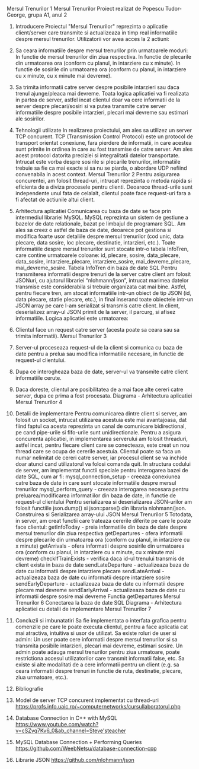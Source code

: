 Mersul Trenurilor 1
Mersul Trenurilor
Proiect realizat de
Popescu Tudor-George, grupa A1, anul 2
1. Introducere
Proiectul "Mersul Trenurilor" reprezinta o aplicatie client/server care transmite si
actualizeaza in timp real informatiile despre mersul trenurilor. Utilizatorii vor avea acces
la 2 actiuni:
1. Sa ceara informatiile despre mersul trenurilor prin urmatoarele moduri:
In functie de mersul trenurilor din ziua respectiva.
In functie de plecarile din urmatoarea ora (conform cu planul, in intarziere cu x
minute).
In functie de sosirile din urmatoarea ora (conform cu planul, in intarziere cu x
minute, cu x minute mai devreme).
2. Sa trimita informatii catre server despre posibile intarzieri sau daca trenul
ajunge/pleaca mai devreme.
Toata logica aplicatiei va fi realizata in partea de server, astfel incat clientul doar va
cere informatii de la server despre plecari/sosiri si va putea transmite catre server
informatiile despre posibile intarzieri, plecari mai devreme sau estimari ale sosirilor.

2. Tehnologii utilizate
In realizarea proiectului, am ales sa utilizez un server TCP concurent. TCP
(Transmission Control Protocol) este un protocol de transport orientat conexiune, fara
pierdere de informatii, in care acestea sunt primite in ordinea in care au fost transmise
de catre server. Am ales acest protocol datorita preciziei si integralitatii datelor
transportate. Intrucat este vorba despre sosirile si plecarile trenurilor, informatiile trebuie
sa fie ca mai exacte si sa nu se piarda, o abordare UDP nefiind convenabila in acest
context.
Mersul Trenurilor 2
Pentru asigurarea concurentei, am folosit thread-uri, intrucat reprezinta o metoda
rapida si eficienta de a diviza procesele pentru clienti. Deoarece thread-urile sunt
independente unul fata de celalalt, clientul poate face request-uri fara a fi afectat de
actiunile altui client.

3. Arhitectura aplicatiei
Comunicarea cu baza de date se face prin intermediul librariei MySQL. MySQL
reprezinta un sistem de gestiune a bazelor de date relationale, bazat pe limbajul de
programare SQL. Am ales sa creez o astfel de baza de date, deoarece pot gestiona si
modifica foarte usor detaliile despre mersul trenurilor (cod unic, data plecare, data
sosire, loc plecare, destinatie, intarzieri, etc.). Toate informatiile despre mersul trenurilor
sunt stocate intr-o tabela InfoTren, care contine urmatoarele coloane: id, plecare, sosire,
data_plecare, data_sosire, intarziere_plecare, intarziere_sosire, mai_devreme_plecare,
mai_devreme_sosire.
Tabela InfoTren din baza de date SQL
Pentru transmiterea informatii despre trenuri de la server catre client am folosit JSONuri,
cu ajutorul librariei “nlohmann/json”, intrucat marimea datelor transmise este
considerabila si trebuie organizata cat mai bine. Astfel, pentru fiecare tren, am stocat
informatiile intr-un obiect de tip JSON (id, data plecare, statie plecare, etc.), in final
inserand toate obiectele intr-un JSON array pe care l-am serializat si transmis catre
client. In client, deserializez array-ul JSON primit de la server, il parcurg, si afisez
informatiile.
Logica aplicatiei este urmatoarea:
1. Clientul face un request catre server (acesta poate sa ceara sau sa trimita
informatii).
Mersul Trenurilor 3
2. Server-ul proceseaza request-ul de la client si comunica cu baza de date pentru a
prelua sau modifica informatiile necesare, in functie de request-ul clientului.
3. Dupa ce interogheaza baza de date, server-ul va transmite catre client informatiile
cerute.
4. Daca doreste, clientul are posibilitatea de a mai face alte cereri catre server, dupa
ce prima a fost procesata.
Diagrama - Arhitectura aplicatiei
Mersul Trenurilor 4

4. Detalii de implementare
Pentru comunicarea dintre client si server, am folosit un socket, intrucat utilizarea
acestuia este mai avantajoasa, dat fiind faptul ca acesta reprezinta un canal de
comunicare bidirectional, pe cand pipe-urile si fifo-urile sunt unidirectionale.
Pentru a asigura concurenta aplicatiei, in implementarea serverului am folosit threaduri,
astfel incat, pentru fiecare client care se conecteaza, este creat un nou thread care
se ocupa de cererile acestuia.
Clientul poate sa faca un numar nelimitat de cereri catre server, iar procesul client se va
inchide doar atunci cand utilizatorul va folosi comanda quit.
In structura codului de server, am implementat functii speciale pentru interogarea bazei
de date SQL, cum ar fi:
mysql_connection_setup - creeaza conexiunea catre baza de date in care sunt
stocate informatiile despre mersul trenurilor
mysql_perform_query - creeaza interogarea necesara pentru
preluarea/modificarea informatiilor din baza de date, in functie de request-ul
clientului
Pentru serializarea si deserializarea JSON-urilor am folosit functiile json.dump() si
json::parse() din libraria nlohmann/json.
Construirea si Serializarea array-ului JSON
Mersul Trenurilor 5
Totodata, in server, am creat functii care trateaza cererile diferite pe care le poate face
clientul:
getInfoToday - preia informatiile din baza de date despre mersul trenurilor din ziua
respectiva
getDepartures - ofera informatii despre plecarile din urmatoarea ora (conform cu
planul, in intarziere cu x minute)
getArrivals - ofera informatii despre sosirile din urmatoarea ora (conform cu planul,
in intarziere cu x minute, cu x minute mai devreme)
checkIfTrainExists - verifica daca id-ul trenului transmis de client exista in baza de
date
sendLateDeparture - actualizeaza baza de date cu informatii despre intarziere
plecare
sendLateArrival - actualizeaza baza de date cu informatii despre intarziere sosire
sendEarlyDeparture - actualizeaza baza de date cu informatii despre plecare mai
devreme
sendEarlyArrival - actualizeaza baza de date cu informatii despre sosire mai
devreme
Functia getDepartures
Mersul Trenurilor 6
Conectarea la baza de date SQL
Diagrama - Arhitectura aplicatiei cu detalii de implementare
Mersul Trenurilor 7

5. Concluzii si imbunatatiri
Sa fie implementata o interfata grafica pentru comenzile pe care le poate executa
clientul, pentru a face aplicatia cat mai atractiva, intuitiva si usor de utilizat.
Sa existe roluri de user si admin:
Un user poate cere informatii despre mersul trenurilor si sa transmita posibile
intarzieri, plecari mai devreme, estimari sosire.
Un admin poate adauga mersul trenurilor pentru ziua urmatoare, poate
restrictiona accesul utilizatorilor care transmit informatii false, etc.
Sa existe si alte modalitati de a cere informatii pentru un client (e.g. sa ceara
informatii despre trenuri in functie de ruta, destinatie, plecare, ziua urmatoare, etc.).

6. Bibliografie
1. Model de server TCP concurent implementat cu thread-uri
https://profs.info.uaic.ro/~computernetworks/cursullaboratorul.php
2. Database Connection in C++ with MySQL
https://www.youtube.com/watch?v=cSZvq7Kv6_0&ab_channel=Steve'steacher
3. MySQL Database Connection + Performing Queries
https://github.com/WeebNetsu/database-connection-cpp
4. Librarie JSON
https://github.com/nlohmann/json
